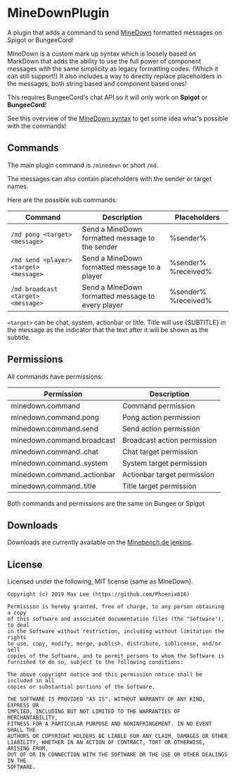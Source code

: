 # MineDownPlugin
A plugin that adds a command to send [MineDown](https://github.com/Phoenix616/MineDown) formatted messages on Spigot or BungeeCord!

MineDown is a custom mark up syntax which is loosely based on MarkDown that adds the ability to use the full power of
component messages with the same simplicity as legacy formatting codes. (Which it can still support!)
It also includes a way to directly replace placeholders in the messages, both string based and component based ones!

This requires BungeeCord's chat API so it will only work on **Spigot** or **BungeeCord**!

See this overview of the [MineDown syntax](https://github.com/Phoenix616/MineDown#syntax) to get some idea what's
possible with the commands!

## Commands

The main plugin command is `/minedown` or short `/md`.

The messages can also contain placeholders with the sender or target names.

Here are the possible sub commands:

| Command                                   | Description                                       | Placeholders          |
|-------------------------------------------|---------------------------------------------------|-----------------------|
| `/md pong <target> <message>`             | Send a MineDown formatted message to the sender   | %sender%              |
| `/md send <player>  <target> <message>`   | Send a MineDown formatted message to a player     | %sender% %received%   |
| `/md broadcast  <target> <message>`       | Send a MineDown formatted message to every player | %sender% %received%   |

`<target>` can be chat, system, actionbar or title. Title will use {SUBTITLE} in the message as the indicator that the 
text after it will be shown as the subtitle.

## Permissions

All commands have permissions:

| Permission                            | Description                   |
|---------------------------------------|-------------------------------|
| minedown.command                      | Command permission            |
| minedown.command.pong                 | Pong action permission        |
| minedown.command.send                 | Send action permission        |
| minedown.command.broadcast            | Broadcast action permission   |
| minedown.command.<action>.chat        | Chat target permission        |
| minedown.command.<action>.system      | System target permission      |
| minedown.command.<action>.actionbar   | Actionbar target permission   |
| minedown.command.<action>.title       | Title target permission       |

Both commands and permissions are the same on Bungee or Spigot

## Downloads

Downloads are currently available on the [Minebench.de jenkins](https://ci.minebench.de/job/MineDownPlugin).

## License

Licensed under the following, MIT license (same as MineDown).

```
Copyright (c) 2019 Max Lee (https://github.com/Phoenix616)

Permission is hereby granted, free of charge, to any person obtaining a copy
of this software and associated documentation files (the "Software"), to deal
in the Software without restriction, including without limitation the rights
to use, copy, modify, merge, publish, distribute, sublicense, and/or sell
copies of the Software, and to permit persons to whom the Software is
furnished to do so, subject to the following conditions:

The above copyright notice and this permission notice shall be included in all
copies or substantial portions of the Software.

THE SOFTWARE IS PROVIDED "AS IS", WITHOUT WARRANTY OF ANY KIND, EXPRESS OR
IMPLIED, INCLUDING BUT NOT LIMITED TO THE WARRANTIES OF MERCHANTABILITY,
FITNESS FOR A PARTICULAR PURPOSE AND NONINFRINGEMENT. IN NO EVENT SHALL THE
AUTHORS OR COPYRIGHT HOLDERS BE LIABLE FOR ANY CLAIM, DAMAGES OR OTHER
LIABILITY, WHETHER IN AN ACTION OF CONTRACT, TORT OR OTHERWISE, ARISING FROM,
OUT OF OR IN CONNECTION WITH THE SOFTWARE OR THE USE OR OTHER DEALINGS IN THE
SOFTWARE.
```
